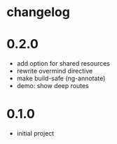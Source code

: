 # changelog

# 0.2.0
- add option for shared resources
- rewrite overmind directive
- make build-safe (ng-annotate)
- demo: show deep routes

# 0.1.0
- initial project